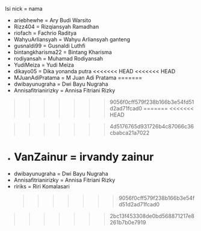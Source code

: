 Isi nick = nama

- ariebhewhe = Ary Budi Warsito
- Rizz404 = Rizqiansyah Ramadhan
- riofach = Fachrio Raditya
- WahyuArliansyah = Wahyu Arliansyah ganteng
- gusnaldi99 = Gusnaldi Luthfi
- bintangkharisma22 = Bintang Kharisma
- rodiyansah = Muhamad Rodiyansah
- YudiMeiza = Yudi Meiza
- dikayo05 = Dika yonanda putra
<<<<<<< HEAD
<<<<<<< HEAD
- MJuanAdiPratama = M Juan Adi Pratama
=======
- dwibayunugraha = Dwi Bayu Nugraha
- Annisafitrianirizky = Annisa Fitriani Rizky

>>>>>>> 9056f0cff579f238b166b3e54fd51d2ad71fcad0
=======
  <<<<<<< HEAD

  > > > > > > > 4d5176765d931726b4c87066c36cbabca21a7022

- # VanZainur = irvandy zainur
- dwibayunugraha = Dwi Bayu Nugraha
- Annisafitrianirizky = Annisa Fitriani Rizky
- ririks = Riri Komalasari
  > > > > > > > 9056f0cff579f238b166b3e54fd51d2ad71fcad0
>>>>>>> 2bc13f453308de0bd568871217e8261b7b0e7919
